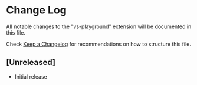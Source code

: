 # Change Log

All notable changes to the "vs-playground" extension will be documented in this file.

Check [Keep a Changelog](http://keepachangelog.com/) for recommendations on how to structure this file.

## [Unreleased]

- Initial release